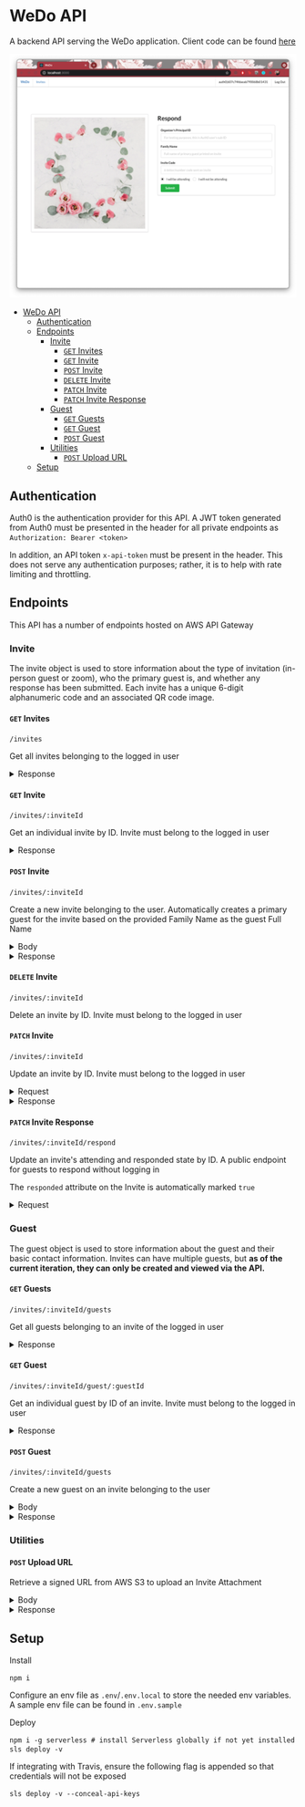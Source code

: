 # WeDo API

A backend API serving the WeDo application. Client code can be found [here](https://github.com/njyjn/wedo-api-client)

![Home page](/images/home_page.png)


- [WeDo API](#wedo-api)
  - [Authentication](#authentication)
  - [Endpoints](#endpoints)
    - [Invite](#invite)
      - [`GET` Invites](#get-invites)
      - [`GET` Invite](#get-invite)
      - [`POST` Invite](#post-invite)
      - [`DELETE` Invite](#delete-invite)
      - [`PATCH` Invite](#patch-invite)
      - [`PATCH` Invite Response](#patch-invite-response)
    - [Guest](#guest)
      - [`GET` Guests](#get-guests)
      - [`GET` Guest](#get-guest)
      - [`POST` Guest](#post-guest)
    - [Utilities](#utilities)
      - [`POST` Upload URL](#post-upload-url)
  - [Setup](#setup)

## Authentication

Auth0 is the authentication provider for this API. A JWT token generated from Auth0 must be presented in the header for all private endpoints as `Authorization: Bearer <token>`

In addition, an API token `x-api-token` must be present in the header. This does not serve any authentication purposes; rather, it is to help with rate limiting and throttling.

## Endpoints

This API has a number of endpoints hosted on AWS API Gateway

### Invite

The invite object is used to store information about the type of invitation (in-person guest or zoom), who the primary guest is, and whether any response has been submitted. Each invite has a unique 6-digit alphanumeric code and an associated QR code image.

#### `GET` Invites

`/invites`

Get all invites belonging to the logged in user

<details>
<summary>Response</summary>

```json
{
    "items": [
        {
            "qrCodeUrl": string,
            "inviteId": string,
            "userId": string,
            "responded": boolean,
            "createTs": time,
            "familyName": string,
            "attending": boolean,
            "type": string
        }
    ]
}
```
</details>

#### `GET` Invite

`/invites/:inviteId`

Get an individual invite by ID. Invite must belong to the logged in user

<details>
<summary>Response</summary>

```json
{
    "item": [
        {
            "qrCodeUrl": string,
            "inviteId": string,
            "userId": string,
            "responded": boolean,
            "createTs": time,
            "familyName": string,
            "attending": boolean,
            "type": string
        }
    ]
}
```
</details>

#### `POST` Invite

`/invites/:inviteId`

Create a new invite belonging to the user. Automatically creates a primary guest for the invite based on the provided Family Name as the guest Full Name

<details>
<summary>Body</summary>

```json
{
    "familyName": string,
    "type": string,
}
```
</details>

<details>
<summary>Response</summary>

```json
{
    "newItem": {
        "inviteId": string,
        "userId": string,
        "qrCodeUrl": string,
        "familyName": string,
        "type": string,
        "createTs": time,
        "responded": boolean,
        "attending": boolean
    },
    "primaryGuest": {
        "inviteId": string,
        "fullName": string,
        "guestId": string,
        "createTs": time
    }
}
```
</details>

#### `DELETE` Invite

`/invites/:inviteId`

Delete an invite by ID. Invite must belong to the logged in user

#### `PATCH` Invite

`/invites/:inviteId`

Update an invite by ID. Invite must belong to the logged in user

<details>
<summary>Request</summary>

```json
{
    "familyName": string,
    "type": string,
    "attending": boolean,
    "responded": boolean
}
```
</details>

<details>
<summary>Response</summary>

```json
{
    "familyName": string,
    "type": string,
    "attending": boolean,
    "responded": boolean
}
```
</details>


#### `PATCH` Invite Response

`/invites/:inviteId/respond`

Update an invite's attending and responded state by ID. A public endpoint for guests to respond without logging in

The `responded` attribute on the Invite is automatically marked `true`

<details>
<summary>Request</summary>

```json
{
    "familyName": string,
    "orgId": string,
    "attending": boolean
}
```
</details>

### Guest

The guest object is used to store information about the guest and their basic contact information. Invites can have multiple guests, but **as of the current iteration, they can only be created and viewed via the API.**

#### `GET` Guests

`/invites/:inviteId/guests`

Get all guests belonging to an invite of the logged in user

<details>
<summary>Response</summary>

```json
{
    "items": [
        {
            "createTs": time,
            "inviteId": string,
            "fullName": string,
            "contact": string,
            "guestId": uuid4
        }
    ]
}
```
</details>

#### `GET` Guest

`/invites/:inviteId/guest/:guestId`

Get an individual guest by ID of an invite. Invite must belong to the logged in user

<details>
<summary>Response</summary>

```json
{
    "item": {
        "createTs": time,
        "inviteId": string,
        "fullName": string,
        "contact": string,
        "guestId": uuid4
    }
}
```
</details>

#### `POST` Guest

`/invites/:inviteId/guests`

Create a new guest on an invite belonging to the user

<details>
<summary>Body</summary>

```json
{
    "fullName": string,
    "contact": string
}
```
</details>

<details>
<summary>Response</summary>

```json
{
    "newItem": {
        "inviteId": string,
        "fullName": string,
        "guestId": string,
        "contact": string,
        "createTs": time
    }
}
```
</details>

### Utilities

#### `POST` Upload URL

Retrieve a signed URL from AWS S3 to upload an Invite Attachment

<details>
<summary>Body</summary>

```json
{
    "fileName": string
}
```
</details>

<details>
<summary>Response</summary>

```json
{
    "uploadUrl": string
}
```
</details>

## Setup

Install
```shell
npm i
```

Configure an env file as `.env`/`.env.local` to store the needed env variables. A sample env file can be found in `.env.sample`

Deploy 
```shell
npm i -g serverless # install Serverless globally if not yet installed
sls deploy -v
```

If integrating with Travis, ensure the following flag is appended so that credentials will not be exposed

```shell
sls deploy -v --conceal-api-keys
```